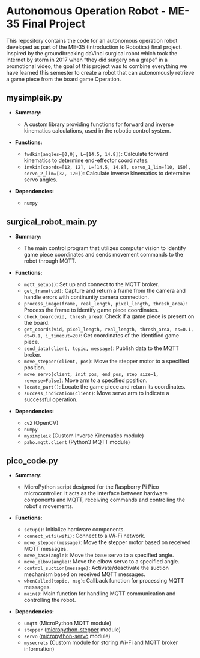 # Autonomous Operation Robot - ME-35 Final Project

This repository contains the code for an autonomous operation robot developed as part of the ME-35 (Introduction to Robotics) final project. Inspired by the groundbreaking daVinci surgical robot which took the internet by storm in 2017 when “they did surgery on a grape” in a promotional video, the goal of this project was to combine everything we have learned this semester to create a robot that can autonomously retrieve a game piece from the board game Operation. 

## mysimpleik.py

- **Summary:**
  - A custom library providing functions for forward and inverse kinematics calculations, used in the robotic control system.

- **Functions:**
  - `fwdkin(angles=[0,0], L=[14.5, 14.8])`: Calculate forward kinematics to determine end-effector coordinates.
  - `invkin(coords=[12, 12], L=[14.5, 14.8], servo_1_lim=[10, 150], servo_2_lim=[32, 120])`: Calculate inverse kinematics to determine servo angles.

- **Dependencies:**
  - `numpy`

## surgical_robot_main.py

- **Summary:**
  - The main control program that utilizes computer vision to identify game piece coordinates and sends movement commands to the robot through MQTT.

- **Functions:**
  - `mqtt_setup()`: Set up and connect to the MQTT broker.
  - `get_frame(vid)`: Capture and return a frame from the camera and handle errors with continunity camera connection.
  - `process_image(frame, real_length, pixel_length, thresh_area)`: Process the frame to identify game piece coordinates.
  - `check_board(vid, thresh_area)`: Check if a game piece is present on the board.
  - `get_coords(vid, pixel_length, real_length, thresh_area, es=0.1, dt=0.1, i_timeout=20)`: Get coordinates of the identified game piece.
  - `send_data(client, topic, message)`: Publish data to the MQTT broker.
  - `move_stepper(client, pos)`: Move the stepper motor to a specified position.
  - `move_servo(client, init_pos, end_pos, step_size=1, reverse=False)`: Move arm to a specified position.
  - `locate_part()`: Locate the game piece and return its coordinates.
  - `success_indication(client)`: Move servo arm to indicate a successful operation.

- **Dependencies:**
  - `cv2` (OpenCV)
  - `numpy`
  - `mysimpleik` (Custom Inverse Kinematics module)
  - `paho.mqtt.client` (Python3 MQTT module)

## pico_code.py

- **Summary:**
  - MicroPython script designed for the Raspberry Pi Pico microcontroller. It acts as the interface between hardware components and MQTT, receiving commands and controlling the robot's movements.

- **Functions:**
  - `setup()`: Initialize hardware components.
  - `connect_wifi(wifi)`: Connect to a Wi-Fi network.
  - `move_stepper(message)`: Move the stepper motor based on received MQTT messages.
  - `move_base(angle)`: Move the base servo to a specified angle.
  - `move_elbow(angle)`: Move the elbow servo to a specified angle.
  - `control_suction(message)`: Activate/deactivate the suction mechanism based on received MQTT messages.
  - `whenCalled(topic, msg)`: Callback function for processing MQTT messages.
  - `main()`: Main function for handling MQTT communication and controlling the robot.

- **Dependencies:**
  - `umqtt` (MicroPython MQTT module)
  - `stepper` ([micropython-stepper](https://pypi.org/project/micropython-stepper/) module)
  - `servo` ([micropython-servo](https://pypi.org/project/micropython-servo/) module)
  - `mysecrets` (Custom module for storing Wi-Fi and MQTT broker information)
